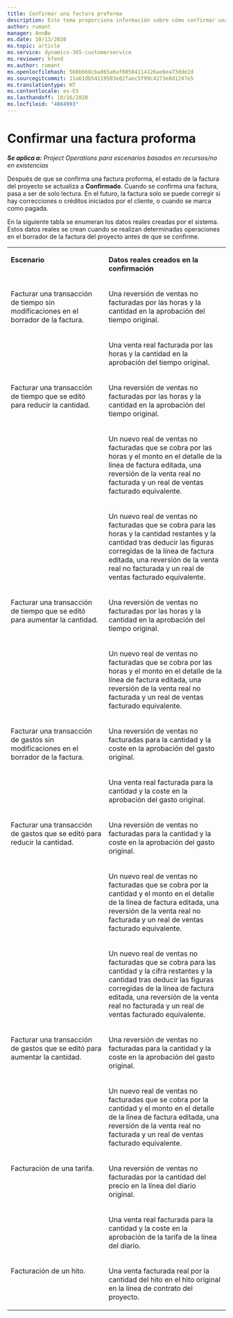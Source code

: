 ```yaml
---
title: Confirmar una factura proforma
description: Este tema proporciona información sobre cómo confirmar una factura proforma.
author: rumant
manager: AnnBe
ms.date: 10/13/2020
ms.topic: article
ms.service: dynamics-365-customerservice
ms.reviewer: kfend
ms.author: rumant
ms.openlocfilehash: 560bb68cba865a6af60504114126ae6ea73dde2d
ms.sourcegitcommit: 11a61db54119503e82faec5f99c4273e8d1247e5
ms.translationtype: HT
ms.contentlocale: es-ES
ms.lasthandoff: 10/16/2020
ms.locfileid: "4084993"
---
```

# <a name="confirm-a-proforma-invoice"></a>Confirmar una factura proforma

_**Se aplica a:** Project Operations para escenarios basados en recursos/no en existencias_

Después de que se confirma una factura proforma, el estado de la factura del proyecto se actualiza a **Confirmado**. Cuando se confirma una factura, pasa a ser de solo lectura. En el futuro, la factura solo se puede corregir si hay correcciones o créditos iniciados por el cliente, o cuando se marca como pagada.

En la siguiente tabla se enumeran los datos reales creadas por el sistema. Estos datos reales se crean cuando se realizan determinadas operaciones en el borrador de la factura del proyecto antes de que se confirme.

<table border="0" cellspacing="0" cellpadding="0">
    <tbody>
        <tr>
            <td width="416" valign="top">
                <p>
                    <strong>Escenario</strong>
                </p>
            </td>
            <td width="608" valign="top">
                <p>
                    <strong>Datos reales creados en la confirmación</strong>
                </p>
            </td>
        </tr>
        <tr>
            <td width="216" rowspan="2" valign="top">
                <p>
Facturar una transacción de tiempo sin modificaciones en el borrador de la factura.
                </p>
            </td>
            <td width="408" valign="top">
                <p>
Una reversión de ventas no facturadas por las horas y la cantidad en la aprobación del tiempo original.
                </p>
            </td>
        </tr>
        <tr>
            <td width="408" valign="top">
                <p>
Una venta real facturada por las horas y la cantidad en la aprobación del tiempo original.
                </p>
            </td>
        </tr>
        <tr>
            <td width="216" rowspan="3" valign="top">
                <p>
Facturar una transacción de tiempo que se editó para reducir la cantidad.
                </p>
            </td>
            <td width="408" valign="top">
                <p>
Una reversión de ventas no facturadas por las horas y la cantidad en la aprobación del tiempo original.
                </p>
            </td>
        </tr>
        <tr>
            <td width="408" valign="top">
                <p>
Un nuevo real de ventas no facturadas que se cobra por las horas y el monto en el detalle de la línea de factura editada, una reversión de la venta real no facturada y un real de ventas facturado equivalente.
                </p>
            </td>
        </tr>
        <tr>
            <td width="408" valign="top">
                <p>
Un nuevo real de ventas no facturadas que se cobra para las horas y la cantidad restantes y la cantidad tras deducir las figuras corregidas de la línea de factura editada, una reversión de la venta real no facturada y un real de ventas facturado equivalente.
                </p>
            </td>
        </tr>
        <tr>
            <td width="216" rowspan="2" valign="top">
                <p>
Facturar una transacción de tiempo que se editó para aumentar la cantidad.
                </p>
            </td>
            <td width="408" valign="top">
                <p>
Una reversión de ventas no facturadas por las horas y la cantidad en la aprobación del tiempo original.
                </p>
            </td>
        </tr>
        <tr>
            <td width="408" valign="top">
                <p>
Un nuevo real de ventas no facturadas que se cobra por las horas y el monto en el detalle de la línea de factura editada, una reversión de la venta real no facturada y un real de ventas facturado equivalente.
                </p>
            </td>
        </tr>
        <tr>
            <td width="216" rowspan="2" valign="top">
                <p>
Facturar una transacción de gastos sin modificaciones en el borrador de la factura.
                </p>
            </td>
            <td width="408" valign="top">
                <p>
Una reversión de ventas no facturadas para la cantidad y la coste en la aprobación del gasto original.
                </p>
            </td>
        </tr>
        <tr>
            <td width="408" valign="top">
                <p>
Una venta real facturada para la cantidad y la coste en la aprobación del gasto original.
                </p>
            </td>
        </tr>
        <tr>
            <td width="216" rowspan="3" valign="top">
                <p>
Facturar una transacción de gastos que se editó para reducir la cantidad.
                </p>
            </td>
            <td width="408" valign="top">
                <p>
Una reversión de ventas no facturadas para la cantidad y la coste en la aprobación del gasto original.
                </p>
            </td>
        </tr>
        <tr>
            <td width="408" valign="top">
                <p>
Un nuevo real de ventas no facturadas que se cobra por la cantidad y el monto en el detalle de la línea de factura editada, una reversión de la venta real no facturada y un real de ventas facturado equivalente. 
                </p>
            </td>
        </tr>
        <tr>
            <td width="408" valign="top">
                <p>
Un nuevo real de ventas no facturadas que se cobra para las cantidad y la cifra restantes y la cantidad tras deducir las figuras corregidas de la línea de factura editada, una reversión de la venta real no facturada y un real de ventas facturado equivalente.
                </p>
            </td>
        </tr>
        <tr>
            <td width="216" rowspan="2" valign="top">
                <p>
Facturar una transacción de gastos que se editó para aumentar la cantidad.
                </p>
            </td>
            <td width="408" valign="top">
                <p>
Una reversión de ventas no facturadas para la cantidad y la coste en la aprobación del gasto original.
                </p>
            </td>
        </tr>
        <tr>
            <td width="408" valign="top">
                <p>
Un nuevo real de ventas no facturadas que se cobra por la cantidad y el monto en el detalle de la línea de factura editada, una reversión de la venta real no facturada y un real de ventas facturado equivalente.
                </p>
            </td>
        </tr>
        <tr>
            <td width="216" rowspan="2" valign="top">
                <p>
Facturación de una tarifa.
                </p>
            </td>
            <td width="408" valign="top">
                <p>
Una reversión de ventas no facturadas por la cantidad del precio en la línea del diario original.
                </p>
            </td>
        </tr>
        <tr>
            <td width="408" valign="top">
                <p>
Una venta real facturada para la cantidad y la coste en la aprobación de la tarifa de la línea del diario.
                </p>
            </td>
        </tr>
        <tr>
            <td width="216" valign="top">
                <p>
Facturación de un hito.
                </p>
            </td>
            <td width="408" valign="top">
                <p>
Una venta facturada real por la cantidad del hito en el hito original en la línea de contrato del proyecto.
                </p>
            </td>
        </tr>
    </tbody>
</table>

